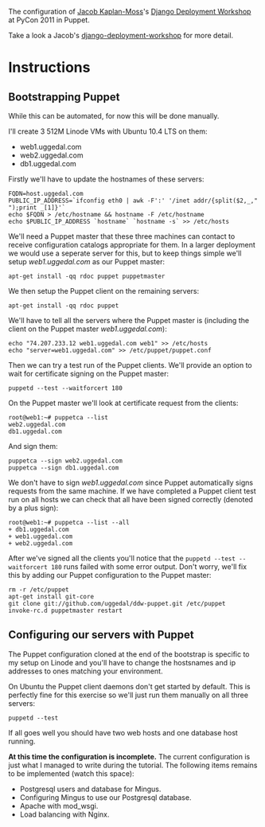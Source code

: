 The configuration of [Jacob Kaplan-Moss][jkm]'s [Django Deployment Workshop][ddw] at PyCon 2011
in Puppet.

Take a look a Jacob's [django-deployment-workshop][ore] for more detail.

Instructions
============

Bootstrapping Puppet
--------------------

While this can be automated, for now this will be done manually.

I'll create 3 512M Linode VMs with Ubuntu 10.4 LTS on them:

* web1.uggedal.com
* web2.uggedal.com
* db1.uggedal.com

Firstly we'll have to update the hostnames of these servers:

    FQDN=host.uggedal.com
    PUBLIC_IP_ADDRESS=`ifconfig eth0 | awk -F':' '/inet addr/{split($2,_," ");print _[1]}'`
    echo $FQDN > /etc/hostname && hostname -F /etc/hostname
    echo $PUBLIC_IP_ADDRESS `hostname` `hostname -s` >> /etc/hosts

We'll need a Puppet master that these three machines can contact to
receive configuration catalogs appropriate for them. In a larger
deployment we would use a seperate server for this, but to keep
things simple we'll setup *web1.uggedal.com* as our Puppet master:

    apt-get install -qq rdoc puppet puppetmaster

We then setup the Puppet client on the remaining servers:

    apt-get install -qq rdoc puppet

We'll have to tell all the servers where the Puppet master is (including the
client on the Puppet master *web1.uggedal.com*):

    echo "74.207.233.12 web1.uggedal.com web1" >> /etc/hosts
    echo "server=web1.uggedal.com" >> /etc/puppet/puppet.conf

Then we can try a test run of the Puppet clients. We'll provide an option to
wait for certificate signing on the Puppet master:

    puppetd --test --waitforcert 180

On the Puppet master we'll look at certificate request from the clients:

    root@web1:~# puppetca --list
    web2.uggedal.com
    db1.uggedal.com


And sign them:

    puppetca --sign web2.uggedal.com
    puppetca --sign db1.uggedal.com

We don't have to sign *web1.uggedal.com* since Puppet automatically signs
requests from the same machine. If we have completed a Puppet client test run
on all hosts we can check that all have been signed correctly (denoted by a
plus sign):

    root@web1:~# puppetca --list --all
    + db1.uggedal.com
    + web1.uggedal.com
    + web2.uggedal.com

After we've signed all the clients you'll notice that the
`puppetd --test --waitforcert 180` runs failed with some error output. Don't
worry, we'll fix this by adding our Puppet configuration to the Puppet master:

    rm -r /etc/puppet
    apt-get install git-core
    git clone git://github.com/uggedal/ddw-puppet.git /etc/puppet
    invoke-rc.d puppetmaster restart


Configuring our servers with Puppet
-----------------------------------

The Puppet configuration cloned at the end of the bootstrap is specific
to my setup on Linode and you'll have to change the hostsnames and
ip addresses to ones matching your environment.

On Ubuntu the Puppet client daemons don't get started by default. This is
perfectly fine for this exercise so we'll just run them manually on all
three servers:

    puppetd --test

If all goes well you should have two web hosts and one database host running.

**At this time the configuration is incomplete.** The current configuration
is just what I managed to write during the tutorial. The following items
remains to be implemented (watch this space):

* Postgresql users and database for Mingus.
* Configuring Mingus to use our Postgresql database.
* Apache with mod_wsgi.
* Load balancing with Nginx.



[jkm]: http://jacobian.org/
[ddw]: http://us.pycon.org/2011/schedule/presentations/173/
[ore]: https://github.com/jacobian/django-deployment-workshop/

